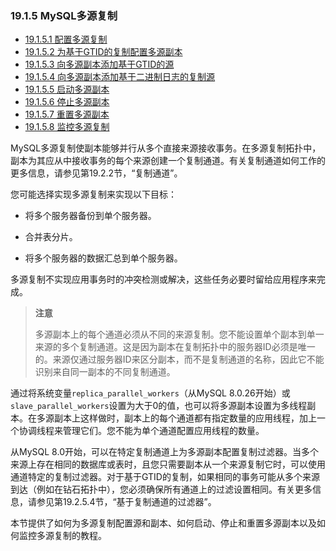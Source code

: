 ### 19.1.5 MySQL多源复制

- [19.1.5.1 配置多源复制](./19.01.05.01.配置多源复制.md)
- [19.1.5.2 为基于GTID的复制配置多源副本](./19.01.05.02.为基于GTID的复制配置多源副本.md)
- [19.1.5.3 向多源副本添加基于GTID的源](./19.01.05.03.向多源副本添加基于GTID的源.md)
- [19.1.5.4 向多源副本添加基于二进制日志的复制源](./19.01.05.04.向多源副本添加基于二进制日志的复制源.md)
- [19.1.5.5 启动多源副本](./19.01.05.05.启动多源副本.md)
- [19.1.5.6 停止多源副本](./19.01.05.06.停止多源副本.md)
- [19.1.5.7 重置多源副本](./19.01.05.07.重置多源副本.md)
- [19.1.5.8 监控多源复制](./19.01.05.08.监控多源复制.md)

MySQL多源复制使副本能够并行从多个直接来源接收事务。在多源复制拓扑中，副本为其应从中接收事务的每个来源创建一个复制通道。有关复制通道如何工作的更多信息，请参见第19.2.2节，“复制通道”。

您可能选择实现多源复制来实现以下目标：

- 将多个服务器备份到单个服务器。

- 合并表分片。

- 将多个服务器的数据汇总到单个服务器。

多源复制不实现应用事务时的冲突检测或解决，这些任务必要时留给应用程序来完成。

> **注意**
>
> 多源副本上的每个通道必须从不同的来源复制。您不能设置单个副本到单一来源的多个复制通道。这是因为副本在复制拓扑中的服务器ID必须是唯一的。来源仅通过服务器ID来区分副本，而不是复制通道的名称，因此它不能识别来自同一副本的不同复制通道。

通过将系统变量`replica_parallel_workers`（从MySQL 8.0.26开始）或`slave_parallel_workers`设置为大于0的值，也可以将多源副本设置为多线程副本。在多源副本上这样做时，副本上的每个通道都有指定数量的应用线程，加上一个协调线程来管理它们。您不能为单个通道配置应用线程的数量。

从MySQL 8.0开始，可以在特定复制通道上为多源副本配置复制过滤器。当多个来源上存在相同的数据库或表时，且您只需要副本从一个来源复制它时，可以使用通道特定的复制过滤器。对于基于GTID的复制，如果相同的事务可能从多个来源到达（例如在钻石拓扑中），您必须确保所有通道上的过滤设置相同。有关更多信息，请参见第19.2.5.4节，“基于复制通道的过滤器”。

本节提供了如何为多源复制配置源和副本、如何启动、停止和重置多源副本以及如何监控多源复制的教程。